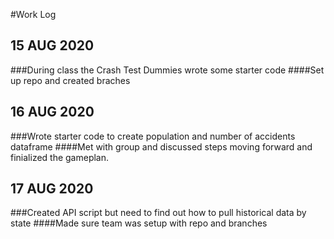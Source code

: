 #Work Log

## 15 AUG 2020

###During class the Crash Test Dummies wrote some starter code
####Set up repo and created braches

## 16 AUG 2020
###Wrote starter code to create population and number of accidents dataframe
####Met with group and discussed steps moving forward and finialized the gameplan.

## 17 AUG 2020
###Created API script but need to find out how to pull historical data by state
####Made sure team was setup with repo and branches